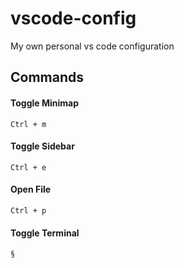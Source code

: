 # vscode-config
My own personal vs code configuration

## Commands
#### Toggle Minimap
```Ctrl + m```

#### Toggle Sidebar
```Ctrl + e```

#### Open File
```Ctrl + p```

#### Toggle Terminal
```§```
